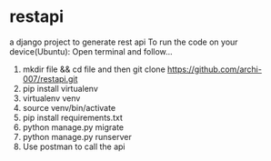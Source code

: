 # restapi
a django project to generate rest api
 To run the code on your device(Ubuntu):
 Open terminal and follow...
 1. mkdir file && cd file and then git clone https://github.com/archi-007/restapi.git
 2. pip install virtualenv
 3. virtualenv venv 
 4. source venv/bin/activate
 5. pip install requirements.txt
 6. python manage.py migrate
 7. python manage.py runserver
 8. Use postman to call the api
